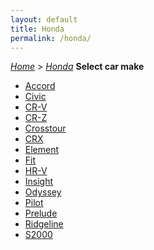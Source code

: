 ```yaml
---
layout: default
title: Honda
permalink: /honda/
---
```

[*Home*](/) > [*Honda*](/honda/)
**Select car make**
- [Accord](/honda/accord/)
- [Civic](/honda/civic/)
- [CR-V](/honda/cr-v/)
- [CR-Z](/honda/cr-z/)
- [Crosstour](/honda/crosstour/)
- [CRX](/honda/crx/)
- [Element](/honda/element/)
- [Fit](/honda/fit/)
- [HR-V](/honda/hr-v/)
- [Insight](/honda/insight/)
- [Odyssey](/honda/odyssey/)
- [Pilot](/honda/pilot/)
- [Prelude](/honda/prelude/)
- [Ridgeline](/honda/ridgeline/)
- [S2000](/honda/s2000/)